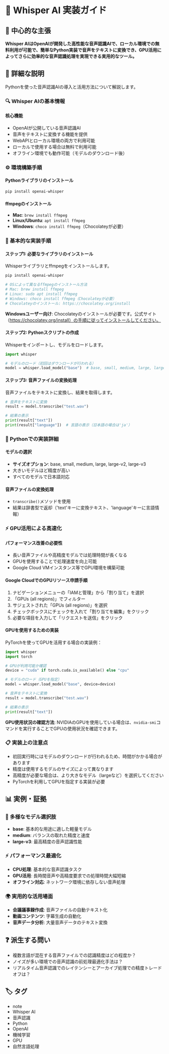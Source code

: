 # 🎤 Whisper AI 実装ガイド

## 🎯 中心的な主張
**Whisper AIはOpenAIが開発した高性能な音声認識AIで、ローカル環境での無料利用が可能で、簡単なPython実装で音声をテキストに変換でき、GPU活用によってさらに効率的な音声認識処理を実現できる実用的なツール。**

## 📖 詳細な説明

Pythonを使った音声認識AIの導入と活用方法について解説します。

### 🔍 Whisper AIの基本情報

#### 核心機能
- OpenAIが公開している音声認識AI
- 音声をテキストに変換する機能を提供
- WebAPIとローカル環境の両方で利用可能
- ローカルで使用する場合は無料で利用可能
- オフライン環境でも動作可能（モデルのダウンロード後）

### ⚙️ 環境構築手順

#### Pythonライブラリのインストール
```bash
pip install openai-whisper
```

#### ffmpegのインストール
- **Mac**: `brew install ffmpeg`
- **Linux/Ubuntu**: `apt install ffmpeg`
- **Windows**: `choco install ffmpeg`（Chocolateyが必要）

### 📝 基本的な実装手順

#### ステップ1: 必要なライブラリのインストール
Whisperライブラリとffmpegをインストールします。

```bash
pip install openai-whisper

# OSによって異なるffmpegのインストール方法
# Mac: brew install ffmpeg
# Linux: sudo apt install ffmpeg
# Windows: choco install ffmpeg（Chocolateyが必要）
# Chocolateyのインストール: https://chocolatey.org/install
```

**Windowsユーザー向け**: Chocolateyのインストールが必要です。公式サイト（https://chocolatey.org/install）の手順に従ってインストールしてください。

#### ステップ2: Pythonスクリプトの作成
Whisperをインポートし、モデルをロードします。

```python
import whisper

# モデルのロード（初回はダウンロードが行われる）
model = whisper.load_model("base")  # base, small, medium, large, large-v2, large-v3
```

#### ステップ3: 音声ファイルの変換処理
音声ファイルをテキストに変換し、結果を取得します。

```python
# 音声をテキストに変換
result = model.transcribe("test.wav")

# 結果の表示
print(result["text"])
print(result["language"])  # 言語の表示（日本語の場合は'ja'）
```

### 🧠 Pythonでの実装詳細

#### モデルの選択
- **サイズオプション**: base, small, medium, large, large-v2, large-v3
- 大きいモデルほど精度が高い
- すべてのモデルで日本語対応

#### 音声ファイルの変換処理
- `transcribe()`メソッドを使用
- 結果は辞書型で返却（'text'キーに変換テキスト、'language'キーに言語情報）

### ⚡ GPU活用による高速化

#### パフォーマンス改善の必要性
- 長い音声ファイルや高精度モデルでは処理時間が長くなる
- GPUを使用することで処理速度を向上可能
- Google Cloud VMインスタンス等でGPU環境を構築可能

#### Google CloudでのGPUリソース申請手順
1. ナビゲーションメニューの「IAMと管理」から「割り当て」を選択
2. 「GPUs (all regions)」でフィルター
3. サジェストされた「GPUs (all regions)」を選択
4. チェックボックスにチェックを入れて「割り当てを編集」をクリック
5. 必要な項目を入力して「リクエストを送信」をクリック

#### GPUを使用するための実装
PyTorchを使ってGPUを活用する場合の実装例：

```python
import whisper
import torch

# GPUが利用可能か確認
device = "cuda" if torch.cuda.is_available() else "cpu"

# モデルのロード（GPUを指定）
model = whisper.load_model("base", device=device)

# 音声をテキストに変換
result = model.transcribe("test.wav")

# 結果の表示
print(result["text"])
```

**GPU使用状況の確認方法**: NVIDIAのGPUを使用している場合は、`nvidia-smi`コマンドを実行することでGPUの使用状況を確認できます。

### 📋 実装上の注意点

- 初回実行時にはモデルのダウンロードが行われるため、時間がかかる場合があります
- 精度は使用するモデルのサイズによって異なります
- 高精度が必要な場合は、より大きなモデル（largeなど）を選択してください
- PyTorchを利用してGPUを指定する実装が必要

## 📊 実例・証拠

### 🎯 多様なモデル選択肢
- **base**: 基本的な用途に適した軽量モデル
- **medium**: バランスの取れた精度と速度
- **large-v3**: 最高精度の音声認識性能

### ⚡ パフォーマンス最適化
- **CPU処理**: 基本的な音声認識タスク
- **GPU活用**: 長時間音声や高精度要求での処理時間大幅短縮
- **オフライン対応**: ネットワーク環境に依存しない音声処理

### 🌍 実用的な活用場面
- **会議議事録作成**: 音声ファイルの自動テキスト化
- **動画コンテンツ**: 字幕生成の自動化
- **音声データ分析**: 大量音声データのテキスト変換

## ❓ 派生する問い
- 複数言語が混在する音声ファイルでの認識精度はどの程度か？
- ノイズが多い環境での音声認識の前処理最適化手法は？
- リアルタイム音声認識でのレイテンシーとアーカイブ処理での精度トレードオフは？

## 🏷️ タグ

- note
- Whisper AI
- 音声認識
- Python
- OpenAI
- 機械学習
- GPU
- 自然言語処理